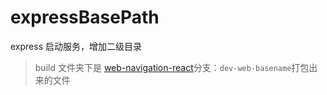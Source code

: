 # expressBasePath
express 启动服务，增加二级目录

> build 文件夹下是 [web-navigation-react](https://github.com/MrSeaWave/web-navigation/tree/dev-web-basename/web-navigation-react)分支：`dev-web-basename`打包出来的文件
